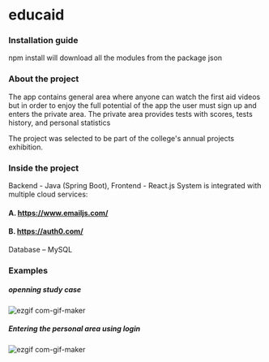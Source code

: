 # educaid


### Installation guide 
npm install will download all the modules from the package json



### About the project
The app contains general area where anyone can watch the first aid videos
but in order to enjoy the full potential of the app the user must sign up and enters the private area.
The private area provides tests with scores, tests history, and personal statistics 

The project was selected to be part of the college's annual projects exhibition.


### Inside the project
Backend - Java (Spring Boot), Frontend - React.js
System is integrated with multiple cloud services:
#### A. https://www.emailjs.com/ 
#### B. https://auth0.com/ 
Database – MySQL


### Examples
##### openning study case
![ezgif com-gif-maker](https://user-images.githubusercontent.com/74798510/136116773-ac4a01b0-3078-45e0-8d73-578db3b4add0.gif)



##### Entering the personal area using login
![ezgif com-gif-maker](https://user-images.githubusercontent.com/74798510/136116886-efd42ee1-6b5b-4328-9254-04789ce21c0e.gif)
